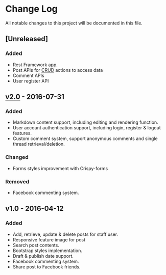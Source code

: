 # Change Log
All notable changes to this project will be documented in this file.

## [Unreleased]
### Added
- Rest Framework app.
- Post APIs for [CRUD](https://en.wikipedia.org/wiki/Create,_read,_update_and_delete) actions to access data
- Comment APIs
- User register API

## [v2.0] - 2016-07-31
### Added
- Markdown content support, including editing and rendering function.
- User account authentication support, including login, register & logout features.
- Custom comment system, support anonymous comments and single thread retrieval/deletion.

### Changed
- Forms styles improvement with Crispy-forms

### Removed
- Facebook commenting system.

## v1.0 - 2016-04-12
### Added
- Add, retrieve, update & delete posts for staff user.
- Responsive feature image for post
- Search post contents.
- Bootstrap styles implementation.
- Draft & publish date support.
- Facebook commenting system.
- Share post to Facebook friends.

[v2.0]: https://github.com/loafbaker/django_blog/compare/v1.0...v2.0